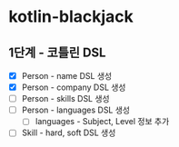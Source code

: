 # kotlin-blackjack

## 1단계 - 코틀린 DSL
- [x] Person - name DSL 생성
- [x] Person - company DSL 생성
- [ ] Person - skills DSL 생성
- [ ] Person - languages DSL 생성
  - [ ] languages - Subject, Level 정보 추가
- [ ] Skill - hard, soft DSL 생성
